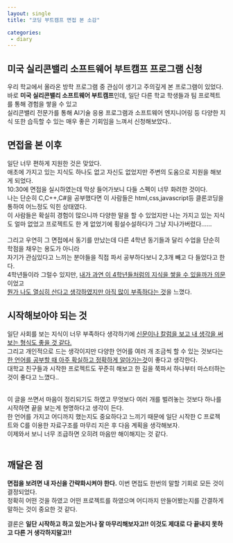 ```yaml
---
layout: single
title: "코딩 부트캠프 면접 본 소감"

categories:
 - diary
---
```


## 미국 실리콘밸리 소프트웨어 부트캠프 프로그램 신청

우리 학교에서 올라온 방학 프로그램 중 관심이 생기고 주의깊게 본 프로그램이 있었다. <br>
바로 **미국 실리콘밸리 소프트웨어 부트캠프**인데, 일단 다른 학교 학생들과 팀 프로젝트를 통해 경험을 쌓을 수 있고 <br>
실리콘밸리 전문가를 통해 AI기술 응용 프로그램과 소프트웨어 엔지니어링 등 다양한 지식 또한 습득할 수 있는
매우 좋은 기회임을 느껴서 신청해보았다.. <br>

## 면접을 본 이후

일단 너무 편하게 지원한 것은 맞았다. <br>
애초에 가지고 있는 지식도 하나도 없고 자신도 없었지만 주변의 도움으로 지원을 해보게 되었다. <br>
10:30에 면접을 실시하였는데 막상 들어가보니 다들 스펙이 너무 화려한 것이다. <br>
나는 단순히 C,C++,C#을 공부했다면 이 사람들은 html,css,javascript등 클론코딩을 통하여 어느정도 익힌 상태였다.<br>
이 사람들은 확실히 경험이 많으니까 다양한 말을 할 수 있었지만 나는 가지고 있는 지식도 얼마 없었고 프로젝트도 한 게 없었기에 
횡설수설하다가 그냥 지나가버렸다......<br> <br>
그리고 우연히 그 면접에서 동기를 만났는데 다른 4학년 동기들과 달리 수업을 단순히 학점을 채우는 용도가 아니라 <br>
자기가 관심있다고 느끼는 분야들을 직접 파서 공부하다보니 2,3개 빼고 다 들었다고 한다. <br>
4학년들이라 그럴수 있지만, <U>내가 과연 이 4학년들처럼의 지식을 쌓을 수 있을까가 의문</U>이었고 <br>
<U>뭔가 나도 열심히 산다고 생각하였지만 아직 많이 부족하다는 것</U>을 느꼈다.<br>

## 시작해보아야 되는 것

일단 사회를 보는 지식이 너무 부족하다 생각하기에 <U>신문이나 칼럼을 보고 내 생각을 써보는 형식도 좋을 것 같다.</U> <br>
그리고 개인적으로 드는 생각이지만 다양한 언어를 여러 개 조금씩 할 수 있는 것보다는 <br>
<U>한 언어를 공부할 때 아주 확실하고 정확하게 알아가는것</U>이 좋다고 생각한다. <br>
대학교 친구들과 시작한 프로젝트도 꾸준히 해보고 한 길을 쭉파서 하나부터 마스터하는 것이 좋다고 느꼈다.. <br> <br>

이 글을 쓰면서 마음이 정리되기도 하였고 무엇보다 여러 개를 벌려놓는 것보다 하나를 시작하면 끝을 보는게 현명하다고 생각이 든다. <br>
한 언어를 가지고 어디까지 했는지도 중요하다고 느끼기 때문에 일단 시작한 C 프로젝트와 C를 이용한 자료구조를 마무리 지은 후 다음 계획을 생각해보자. <br>
이제와서 보니 너무 조급하면 오히려 마음만 해이해지는 것 같다. <br> <br>

## 깨달은 점

**면접을 보려면 내 자신을 간략화시켜야 한다.** 이번 면접도 한번의 말할 기회로 모든 것이 결정되었다. <br>
정확히 어떤 것을 하였고 어떤 프로젝트를 하였으며 어디까지 만들어봤는지를 간결하게 말하는 것이 중요한 것 같다. <br>

결론은 **일단 시작하고 하고 있는거나 잘 마무리해보자고!! 이것도 제대로 다 끝내지 못하고 다른 거 생각하지말고!!**

